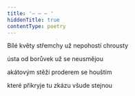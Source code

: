 ```yaml
---
title: '– – – '
hiddenTitle: true
contentType: poetry
---
```


Bílé květy střemchy už nepohostí chrousty

ústa od borůvek už se neusmějou

akátovým stěží proderem se houštím

které přikryje tu zkázu všude stejnou
